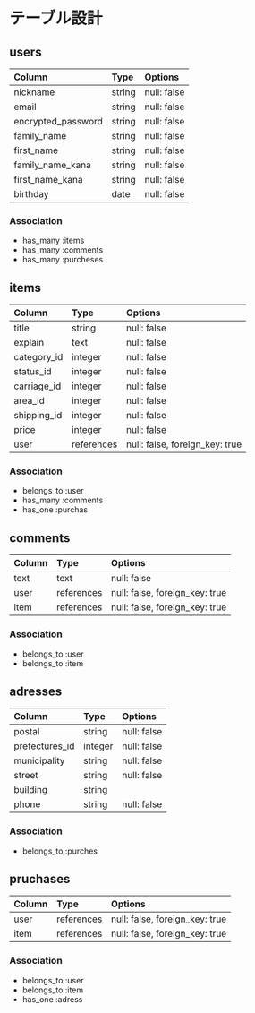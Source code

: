 # テーブル設計

## users

| Column               | Type       | Options                        |
|:---------------------|:-----------|:-------------------------------|
| nickname             | string     | null: false                    |
| email                | string     | null: false                    |
| encrypted_password   | string     | null: false                    |
| family_name          | string     | null: false                    |
| first_name           | string     | null: false                    |
| family_name_kana     | string     | null: false                    |
| first_name_kana      | string     | null: false                    |
| birthday             | date       | null: false                    |

### Association

- has_many :items
- has_many :comments
- has_many :purcheses

## items

| Column      | Type       | Options                        |
|:------------|:-----------|:-------------------------------|
| title       | string     | null: false                    |
| explain     | text       | null: false                    |
| category_id | integer    | null: false                    |
| status_id   | integer    | null: false                    |
| carriage_id | integer    | null: false                    |
| area_id     | integer    | null: false                    |
| shipping_id | integer    | null: false                    |
| price       | integer    | null: false                    |
| user        | references | null: false, foreign_key: true |

### Association

- belongs_to :user
- has_many :comments
- has_one :purchas

## comments

| Column | Type       | Options                        |
|:-------|:-----------|:-------------------------------|
| text   | text       | null: false                    |
| user   | references | null: false, foreign_key: true |
| item   | references | null: false, foreign_key: true |

### Association

- belongs_to :user
- belongs_to :item

## adresses

| Column         | Type       | Options                        |
|:---------------|:-----------|:-------------------------------|
| postal         | string     | null: false                    |
| prefectures_id | integer    | null: false                    |
| municipality   | string     | null: false                    |
| street         | string     | null: false                    |
| building       | string     |                                |
| phone          | string     | null: false                    |

### Association

- belongs_to :purches

## pruchases

| Column   | Type       | Options                        |
|:---------|:-----------|:-------------------------------|
| user     | references | null: false, foreign_key: true |
| item     | references | null: false, foreign_key: true |

### Association

- belongs_to :user
- belongs_to :item
- has_one :adress
